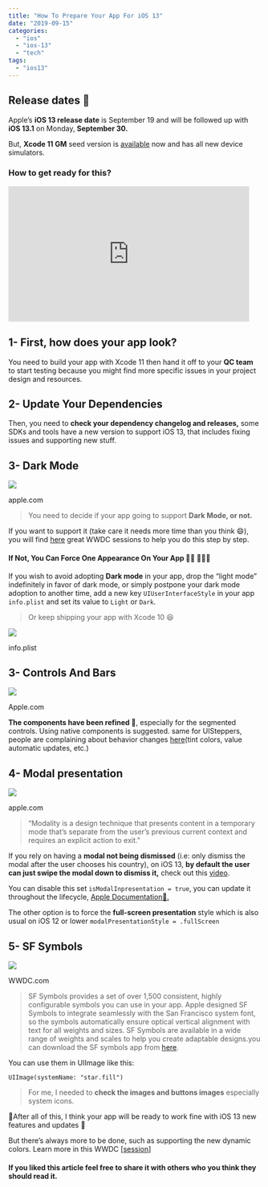 ```yaml
---
title: "How To Prepare Your App For iOS 13"
date: "2019-09-15"
categories: 
  - "ios"
  - "ios-13"
  - "tech"
tags: 
  - "ios13"
---
```


## Release dates 📆

Apple’s **iOS 13 release date** is September 19 and will be followed up with **iOS 13.1** on Monday, **September 30.**

But, **Xcode 11 GM** seed version is [available](https://developer.apple.com/download/) now and has all new device simulators.

### How to get ready for this?

<iframe src="https://giphy.com/embed/2uIlaHVsql55CLP3as" width="480" height="270" frameborder="0" class="giphy-embed" allowfullscreen></iframe>

## 1- First, how does your app look?

You need to build your app with Xcode 11 then hand it off to your **QC team** to start testing because you might find more specific issues in your project design and resources.

## 2- Update Your Dependencies

Then, you need to **check your dependency changelog and releases,** some SDKs and tools have a new version to support iOS 13, that includes fixing issues and supporting new stuff.

## 3- Dark Mode

![](/images/1*Ob-99a3DBsntYzjYskKUjg.jpeg)

apple.com

> You need to decide if your app going to support **Dark Mode, or not.**

If you want to support it (take care it needs more time than you think 😄), you will find [here](https://developer.apple.com/videos/wwdc2019/?q=dark%20mode) great WWDC sessions to help you do this step by step.

#### If Not, You Can Force One Appearance On Your App 🤷‍♀️ 🤷🏻‍♂️

If you wish to avoid adopting **Dark mode** in your app, drop the “light mode” indefinitely in favor of dark mode, or simply postpone your dark mode adoption to another time, add a new key `UIUserInterfaceStyle` in your app `info.plist` and set its value to `Light` or `Dark`.

> Or keep shipping your app with Xcode 10 😆

![](/images/1*8e1gihvqLZBWP7GrJr15og.png)

info.plist

## 3- Controls And Bars

![](/images/1*500TlMQnap4WVUlGGynlvA.png)

Apple.com

**The components have been refined 🎨**, especially for the segmented controls. Using native components is suggested. same for UISteppers, people are complaining about behavior changes [here](https://forums.developer.apple.com/thread/121495)(tint colors, value automatic updates, etc.)

## 4- Modal presentation

![](/images/1*f5htMS2NonZ-EWQHW_W9vA.png)

apple.com

> “Modality is a design technique that presents content in a temporary mode that’s separate from the user’s previous current context and requires an explicit action to exit.”

If you rely on having a **modal not being dismissed** (i.e: only dismiss the modal after the user chooses his country), on iOS 13, **by default the user can just swipe the modal down to dismiss it,** check out this [video](https://twitter.com/fcbunn/status/1136725792619147264?lang=en).

You can disable this set `isModalInpresentation = true`, you can update it throughout the lifecycle, [Apple Documentation📝.](https://developer.apple.com/documentation/uikit/view_controllers/disabling_pulling_down_a_sheet?changes=latest_minor)

The other option is to force the **full-screen presentation** style which is also usual on iOS 12 or lower `modalPresentationStyle = .fullScreen`

## 5- SF Symbols

![](/images/1*ci-zWVnULeoyuX4mSIKd0g.png)

WWDC.com

> SF Symbols provides a set of over 1,500 consistent, highly configurable symbols you can use in your app. Apple designed SF Symbols to integrate seamlessly with the San Francisco system font, so the symbols automatically ensure optical vertical alignment with text for all weights and sizes. SF Symbols are available in a wide range of weights and scales to help you create adaptable designs.you can download the SF symbols app from [here](https://developer.apple.com/design/downloads/SF-Symbols.dmg).

You can use them in UIImage like this:

```
UIImage(systemName: "star.fill")
```

> For me, I needed to **check the images and buttons images** especially system icons.

🎯After all of this, I think your app will be ready to work fine with iOS 13 new features and updates 🚀

But there’s always more to be done, such as supporting the new dynamic colors. Learn more in this WWDC \[[session](https://developer.apple.com/videos/play/wwdc2019/224/)\] 

#### If you liked this article feel free to share it with others who you think they should read it.
